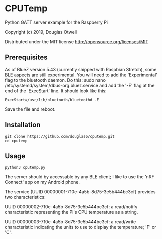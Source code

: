 CPUTemp
========== 
Python GATT server example for the Raspberry Pi
 
Copyright (c) 2019, Douglas Otwell

Distributed under the MIT license http://opensource.org/licenses/MIT 

Prerequisites
-------------
As of BlueZ version 5.43 (currently shipped with Raspbian Stretch),
some BLE aspects are still experimental. You will need to add the
'Experimental' flag to the bluetooth daemon. Do this:
    sudo nano /etc/systemd/system/dbus-org.bluez.service
and add the '-E' flag at the end of the 'ExecStart' line. It should
look like this:

    ExecStart=/usr/lib/bluetooth/bluetoothd -E

Save the file and reboot.

Installation 
------------
    git clone https://github.com/douglas6/cputemp.git
    cd cputemp

Usage 
----- 
    python3 cputemp.py

The server should by accessable by any BLE client; I like to use
the 'nRF Connect' app on my Android phone.

The service (UUID 00000001-710e-4a5b-8d75-3e5b444bc3cf) provides 
two characteristics:

UUID 00000002-710e-4a5b-8d75-3e5b444bc3cf: a read/notify
characteristic representing the Pi's CPU temperature as a string.

UUID 00000003-710e-4a5b-8d75-3e5b444bc3cf: a read/write
characteristic indicating the units to use to display the
temperature; 'F' or 'C'.
